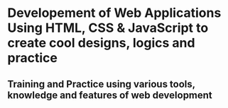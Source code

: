# Developement of Web Applications Using HTML, CSS & JavaScript to create cool designs, logics and practice
## Training and Practice using various tools, knowledge and features of web development 
